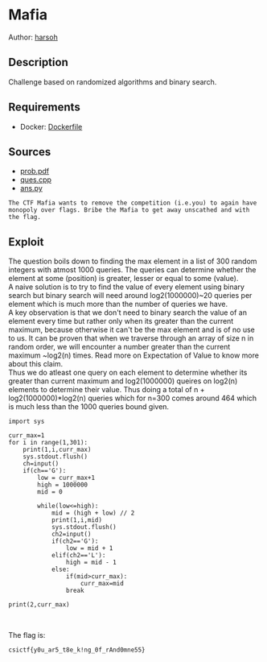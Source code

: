 # Mafia

Author: [harsoh](https://github.com/harsoh)

## Description

Challenge based on randomized algorithms and binary search.

## Requirements

- Docker: [Dockerfile](./Dockerfile)

## Sources

- [prob.pdf](./prob.pdf)
- [ques.cpp](./ques.cpp)
- [ans.py](./ans.py)

```
The CTF Mafia wants to remove the competition (i.e.you) to again have monopoly over flags. Bribe the Mafia to get away unscathed and with the flag. 

```

## Exploit

The question boils down to finding the max element in a list of 300 random integers with atmost 1000 queries. The queries can determine whether the element at 
some (position) is greater, lesser or equal to some (value). <br /> 
A naive solution is to try to find the value of every element using binary search but binary search will need around log2(1000000)~20 queries per element which is much 
more than the number of queries we have. <br /> 
A key observation is that we don't need to binary search the value of an element every time but rather only when its greater than the current maximum, because otherwise it
can't be the max element and is of no use to us. It can be proven that when we traverse through an array of size n in random order, we will encounter a number greater than the
current maximum ~log2(n) times. Read more on Expectation of Value to know more about this claim.<br /> 
Thus we do atleast one query on each element to determine whether its greater than current maximum and log2(1000000) queires on log2(n) elements to determine their value.
Thus doing a total of n + log2(1000000)*log2(n) queries which for n=300 comes around 464 which is much less than the 1000 queries bound given.

```
import sys

curr_max=1
for i in range(1,301):
	print(1,i,curr_max)
	sys.stdout.flush()
	ch=input()
	if(ch=='G'):
		low = curr_max+1
		high = 1000000
		mid = 0
  
		while(low<=high): 
			mid = (high + low) // 2
			print(1,i,mid)
			sys.stdout.flush()
			ch2=input()
			if(ch2=='G'): 
				low = mid + 1
			elif(ch2=='L'): 
				high = mid - 1
			else: 
				if(mid>curr_max):
					curr_max=mid
				break

print(2,curr_max)
```

<br /> 

The flag is:

```
csictf{y0u_ar5_t8e_k!ng_0f_rAnd0mne55}
```
